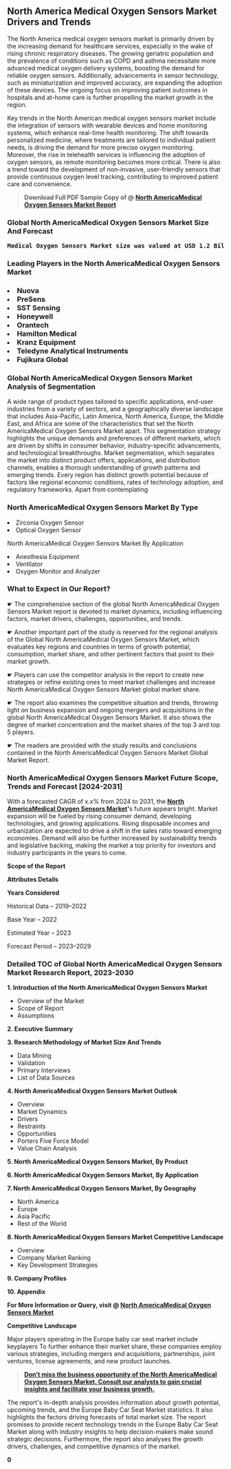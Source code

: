 <p> <h2>North America Medical Oxygen Sensors Market Drivers and Trends</h2><p>The North America medical oxygen sensors market is primarily driven by the increasing demand for healthcare services, especially in the wake of rising chronic respiratory diseases. The growing geriatric population and the prevalence of conditions such as COPD and asthma necessitate more advanced medical oxygen delivery systems, boosting the demand for reliable oxygen sensors. Additionally, advancements in sensor technology, such as miniaturization and improved accuracy, are expanding the adoption of these devices. The ongoing focus on improving patient outcomes in hospitals and at-home care is further propelling the market growth in the region.</p><p>Key trends in the North American medical oxygen sensors market include the integration of sensors with wearable devices and home monitoring systems, which enhance real-time health monitoring. The shift towards personalized medicine, where treatments are tailored to individual patient needs, is driving the demand for more precise oxygen monitoring. Moreover, the rise in telehealth services is influencing the adoption of oxygen sensors, as remote monitoring becomes more critical. There is also a trend toward the development of non-invasive, user-friendly sensors that provide continuous oxygen level tracking, contributing to improved patient care and convenience.</p></p><blockquote id="" class=""><strong>Download Full PDF Sample Copy of @&nbsp;<a href="https://www.verifiedmarketreports.com/download-sample/?rid=431360&utm_source=GitHub-Jan&utm_medium=258" target="_blank">North AmericaMedical Oxygen Sensors Market Report</a>&nbsp;&nbsp;</strong></blockquote><h3 id="" class=""><strong>Global&nbsp;North AmericaMedical Oxygen Sensors Market Size And Forecast</strong></h3><pre class="reader-text-block__code-block"><strong>Medical Oxygen Sensors Market size was valued at USD 1.2 Billion in 2022 and is projected to reach USD 2.0 Billion by 2030, growing at a CAGR of 7.1% from 2024 to 2030.</strong></pre><h3 id="" class="">Leading Players in the&nbsp;North AmericaMedical Oxygen Sensors Market</h3><h3 class=""></Li><Li>Nuova</Li><Li> PreSens</Li><Li> SST Sensing</Li><Li> Honeywell</Li><Li> Orantech</Li><Li> Hamilton Medical</Li><Li> Kranz Equipment</Li><Li> Teledyne Analytical Instruments</Li><Li> Fujikura Global</h3><h3 id="" class="">Global&nbsp;North AmericaMedical Oxygen Sensors Market Analysis of Segmentation</h3><p id="" class="">A wide range of product types tailored to specific applications, end-user industries from a variety of sectors, and a geographically diverse landscape that includes Asia-Pacific, Latin America, North America, Europe, the Middle East, and Africa are some of the characteristics that set the North AmericaMedical Oxygen Sensors Market apart. This segmentation strategy highlights the unique demands and preferences of different markets, which are driven by shifts in consumer behavior, industry-specific advancements, and technological breakthroughs. Market segmentation, which separates the market into distinct product offers, applications, and distribution channels, enables a thorough understanding of growth patterns and emerging trends. Every region has distinct growth potential because of factors like regional economic conditions, rates of technology adoption, and regulatory frameworks. Apart from contemplating</p><h3 id="" class="">North AmericaMedical Oxygen Sensors Market&nbsp;By Type</h3><p></Li><Li>Zirconia Oxygen Sensor</Li><Li> Optical Oxygen Sensor</p><div class="" data-test-id=""><p>North AmericaMedical Oxygen Sensors Market&nbsp;By Application</p></div><p class=""></Li><Li>Anesthesia Equipment</Li><Li> Ventilator</Li><Li> Oxygen Monitor and Analyzer</p><div class="" data-test-id=""><h3><span class="">What to Expect in Our Report?</span></h3></div><div class="" data-test-id=""><p><span class="">☛ The comprehensive section of the global North AmericaMedical Oxygen Sensors Market report is devoted to market dynamics, including influencing factors, market drivers, challenges, opportunities, and trends.</span></p></div><div class="" data-test-id=""><p><span class="">☛ Another important part of the study is reserved for the regional analysis of the Global North AmericaMedical Oxygen Sensors Market, which evaluates key regions and countries in terms of growth potential, consumption, market share, and other pertinent factors that point to their market growth.</span></p></div><div class="" data-test-id=""><p><span class="">☛ Players can use the competitor analysis in the report to create new strategies or refine existing ones to meet market challenges and increase North AmericaMedical Oxygen Sensors Market global market share.</span></p></div><div class="" data-test-id=""><p><span class="">☛ The report also examines the competitive situation and trends, throwing light on business expansion and ongoing mergers and acquisitions in the global North AmericaMedical Oxygen Sensors Market. It also shows the degree of market concentration and the market shares of the top 3 and top 5 players.</span></p></div><div class="" data-test-id=""><p><span class="">☛ The readers are provided with the study results and conclusions contained in the North AmericaMedical Oxygen Sensors Market Global Market Report.</span></p></div><div class="" data-test-id=""><h3><span class="">North AmericaMedical Oxygen Sensors Market Future Scope, Trends and Forecast [2024-2031]</span></h3></div><div class="" data-test-id=""><p><span class="">With a forecasted CAGR of x.x% from 2024 to 2031, the <strong><a href="https://www.verifiedmarketreports.com/download-sample/?rid=431360&utm_source=GitHub-Jan&utm_medium=258" target="_blank">North AmericaMedical Oxygen Sensors Market</a>'</strong>s future appears bright. Market expansion will be fueled by rising consumer demand, developing technologies, and growing applications. Rising disposable incomes and urbanization are expected to drive a shift in the sales ratio toward emerging economies. Demand will also be further increased by sustainability trends and legislative backing, making the market a top priority for investors and industry participants in the years to come.</span></p><p id="ember66" class="ember-view reader-text-block__paragraph"><strong>Scope of the Report</strong></p><p id="ember67" class="ember-view reader-text-block__paragraph"><strong>Attributes Details</strong></p><p id="ember68" class="ember-view reader-text-block__paragraph"><strong>Years Considered</strong></p><p id="ember69" class="ember-view reader-text-block__paragraph">Historical Data &ndash; 2019&ndash;2022</p><p id="ember70" class="ember-view reader-text-block__paragraph">Base Year &ndash; 2022</p><p id="ember71" class="ember-view reader-text-block__paragraph">Estimated Year &ndash; 2023</p><p id="ember72" class="ember-view reader-text-block__paragraph">Forecast Period &ndash; 2023&ndash;2029</p></div><h3 id="" class="">Detailed TOC of Global North AmericaMedical Oxygen Sensors Market Research Report, 2023-2030</h3><p id="" class=""><strong>1. Introduction of the North AmericaMedical Oxygen Sensors Market</strong></p><ul><li>Overview of the Market</li><li>Scope of Report</li><li>Assumptions</li></ul><p id="" class=""><strong>2. Executive Summary</strong></p><p id="" class=""><strong>3. Research Methodology of Market Size And Trends</strong></p><ul><li>Data Mining</li><li>Validation</li><li>Primary Interviews</li><li>List of Data Sources</li></ul><p id="" class=""><strong>4. North AmericaMedical Oxygen Sensors Market Outlook</strong></p><ul><li>Overview</li><li>Market Dynamics</li><li>Drivers</li><li>Restraints</li><li>Opportunities</li><li>Porters Five Force Model</li><li>Value Chain Analysis</li></ul><p id="" class=""><strong>5. North AmericaMedical Oxygen Sensors Market, By Product</strong></p><p id="" class=""><strong>6. North AmericaMedical Oxygen Sensors Market, By Application</strong></p><p id="" class=""><strong>7. North AmericaMedical Oxygen Sensors Market, By Geography</strong></p><ul><li>North America</li><li>Europe</li><li>Asia Pacific</li><li>Rest of the World</li></ul><p id="" class=""><strong>8. North AmericaMedical Oxygen Sensors Market Competitive Landscape</strong></p><ul><li>Overview</li><li>Company Market Ranking</li><li>Key Development Strategies</li></ul><p id="" class=""><strong>9. Company Profiles</strong></p><p id="" class=""><strong>10. Appendix</strong></p><p><strong>For More Information or Query, visit&nbsp;@ <a href="https://www.verifiedmarketreports.com/product/medical-oxygen-sensors-market/" target="_blank">North AmericaMedical Oxygen Sensors Market</a></strong></p><p id="ember61" class="ember-view reader-text-block__paragraph"><strong>Competitive Landscape</strong></p><p id="ember62" class="ember-view reader-text-block__paragraph">Major players operating in the Europe baby car seat market include keyplayers To further enhance their market share, these companies employ various strategies, including mergers and acquisitions, partnerships, joint ventures, license agreements, and new product launches.</p><blockquote id="ember63" class="ember-view reader-text-block__blockquote"><strong><a href="https://www.verifiedmarketreports.com/download-sample/?rid=431360&utm_source=GitHub-Jan&utm_medium=258" target="_blank">Don&rsquo;t miss the business opportunity of the North AmericaMedical Oxygen Sensors Market. Consult our analysts to gain crucial insights and facilitate your business growth.</a></strong></blockquote><p id="ember64" class="ember-view reader-text-block__paragraph">The report's in-depth analysis provides information about growth potential, upcoming trends, and the Europe Baby Car Seat Market statistics. It also highlights the factors driving forecasts of total market size. The report promises to provide recent technology trends in the Europe Baby Car Seat Market along with industry insights to help decision-makers make sound strategic decisions. Furthermore, the report also analyses the growth drivers, challenges, and competitive dynamics of the market.</p><p class="ember-view reader-text-block__paragraph"><strong>0</strong></p>
